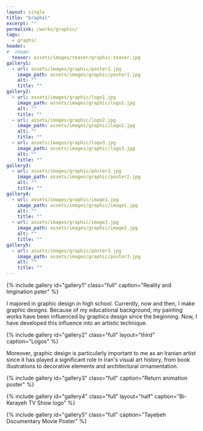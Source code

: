 ```yaml
---
layout: single
title: "Graphic"
excerpt: ""
permalink: /works/graphic/
tags:
  - graphic
header:
#  image: 
  teaser: assets/images/teaser/graphic-teaser.jpg 
gallery1:
  - url: assets/images/graphic/poster1.jpg
    image_path: assets/images/graphic/poster1.jpg
    alt: ""
    title: ""
gallery2:
  - url: assets/images/graphic/logo1.jpg
    image_path: assets/images/graphic/logo1.jpg
    alt: ""
    title: ""
  - url: assets/images/graphic/logo2.jpg
    image_path: assets/images/graphic/logo2.jpg
    alt: ""
    title: ""
  - url: assets/images/graphic/logo3.jpg
    image_path: assets/images/graphic/logo3.jpg
    alt: ""
    title: ""
gallery3:	
  - url: assets/images/graphic/poster2.jpg
    image_path: assets/images/graphic/poster2.jpg
    alt: ""
    title: ""
gallery4:
  - url: assets/images/graphic/image1.jpg
    image_path: assets/images/graphic/image1.jpg
    alt: ""
    title: ""
  - url: assets/images/graphic/image2.jpg
    image_path: assets/images/graphic/image2.jpg
    alt: ""
    title: ""	
gallery5:
  - url: assets/images/graphic/poster3.jpg
    image_path: assets/images/graphic/poster3.jpg
    alt: ""
    title: ""
---
```


{% include gallery id="gallery1" class="full" caption="Reality and Imgination pster" %}

I majored in graphic design in high school. Currently, now and then, I make graphic designs. Because of my educational background, my painting works have been influenced by graphics design since the beginning. Now, I have developed this influence into an artistic technique.

{% include gallery id="gallery2" class="full" layout="third" caption="Logos" %}

Moreover, graphic design is particularly important to me as an Iranian artist since it has played a significant role in Iran's visual art history, from book illustrations to decorative elements and architectural ornamentation.

{% include gallery id="gallery3" class="full" caption="Return animation poster" %}

{% include gallery id="gallery4" class="full" layout="half" caption="Bi-Kerayeh TV Show logo" %}

{% include gallery id="gallery5" class="full" caption="Tayebeh Documentary Movie Poster" %}
